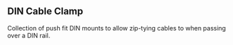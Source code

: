 <h2>DIN Cable Clamp</h2>

Collection of push fit DIN mounts to allow zip-tying cables to when passing over a DIN rail.